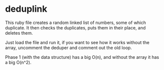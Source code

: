 deduplink
=========

This ruby file creates a random linked list of numbers, some of which duplicate. It then checks the duplicates, puts them in their place, and deletes them.

Just load the file and run it, if you want to see how it works without the array, uncomment the deduper and comment out the old loop.

Phase 1 (with the data structure) has a big O(n), and without the array it has a big O(n^2).
